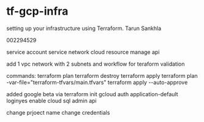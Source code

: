 # tf-gcp-infra
setting up your infrastructure using Terraform.
Tarun Sankhla

002294529

service account
service network
cloud resource manage api

add 1 vpc network with 2 subnets and workflow for teraform validation

commands:
terraform plan
terraform destroy
terraform apply
terraform plan -var-file="terraform-tfvars/main.tfvars" 
terraform apply  --auto-approve

added google beta via terraform init 
gcloud auth application-default loginyes
enable cloud sql admin api

change prjoect name
change credentials

